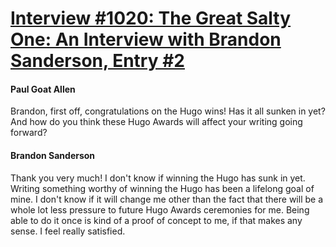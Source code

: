 # [Interview #1020: The Great Salty One: An Interview with Brandon Sanderson, Entry #2](https://www.theoryland.com/intvmain.php?i=1020#2)

#### Paul Goat Allen

Brandon, first off, congratulations on the Hugo wins! Has it all sunken in yet? And how do you think these Hugo Awards will affect your writing going forward?

#### Brandon Sanderson

Thank you very much! I don't know if winning the Hugo has sunk in yet. Writing something worthy of winning the Hugo has been a lifelong goal of mine. I don't know if it will change me other than the fact that there will be a whole lot less pressure to future Hugo Awards ceremonies for me. Being able to do it once is kind of a proof of concept to me, if that makes any sense. I feel really satisfied.

